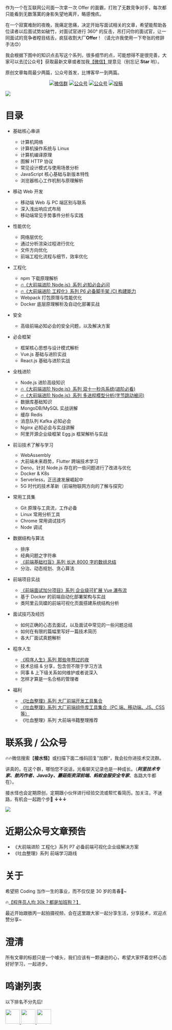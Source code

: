 作为一个在互联网公司面一次拿一次 Offer 的面霸，打败了无数竞争对手，每次都只能看到无数落寞的身影失望地离开，略感愧疚。

在一个寂寞难耐的夜晚，我痛定思痛，决定开始写面试相关的文章，希望能帮助各位读者以后面试势如破竹，对面试官进行 360° 的反击，吊打问你的面试官，让一同面试的竞争者瞠目结舌，疯狂收割大厂**Offer**！（请允许我使用一下夸张的修辞手法😊）

我会根据下图中的知识点去写这个系列，很多细节的点，可能想得不是很完善，大家可以去[【公众号】获取最新文章或者加我[【微信】](#微信)提意见（别忘记 **Star** 哟）。 

原创文章每周最少两篇，公众号首发，比博客早一到两篇。

<p align="center">
  <a href="#微信"><img src="https://img.shields.io/badge/WeChat-%E5%BE%AE%E4%BF%A1%E7%BE%A4-blue.svg" alt="微信群"></a>
  <a href="#公众号"><img src="https://img.shields.io/badge/%E5%85%AC%E4%BC%97%E5%8F%B7-%E6%8E%A5%E6%B0%B4%E6%80%AA-lightgrey.svg" alt="公众号"></a>
  <a href="https://juejin.im/user/5ba3d3f0f265da0af77517be/activities"><img src="https://img.shields.io/badge/juejin-%E6%8E%98%E9%87%91-blue.svg" alt="公众号"></a>
  <a href="https://me.csdn.net/kl1106"><img src="https://img.shields.io/badge/csdn-CSDN-red.svg" alt="投稿"></a>
</p>


![](http://jieshuiguai.oss-cn-hangzhou.aliyuncs.com/2020-02-26-162108.png)

# 目录

- 基础核心串讲

  - 计算机网络
  - 计算机操作系统与 Linux
  - 计算机编译原理
  - 图解 HTTP 协议
  - 常见设计模式与使用场景分析
  - JavaScript 核心基础与新版本特性
  - 浏览器核心工作机制与原理解析
  
 - 移动 Web 开发
   
   - 移动端 Web 与 PC 端区别与联系
   - 深入浅出响应式布局
   - 移动端常见手势事件分析与实践

- 性能优化
  - 网络层优化
  - 通过分析渲染过程进行优化
  - 文件方向优化
  - 前端工程化流程与细节，效率优化

- 工程化
  - npm 下载原理解析
  - [🔥《大前端进阶 Node.js》系列 必知必会必问](https://mp.weixin.qq.com/s/94wxm57cd3fS96gixVAxMA)
  - [🔥《大前端进阶 工程化》系列 P6 必备脚手架 /CI 构建能力](https://mp.weixin.qq.com/s/4HeDZW5ND6-7wHny0J1TQw)
  - Webpack 打包原理与性能优化
  - Docker 底层原理解析及自动化部署实战

- 安全
  - 高级前端必知必会的安全问题，以及解决方案

- 必会框架
  - 框架核心思想与设计模式解析
  - Vue.js 基础与进阶实战
  - React.js 基础与进阶实战
  
- 全栈进阶

  - Node.js 进阶高级知识
  - [🔥《大前端进阶 Node.js》系列 双十一秒杀系统(进阶必看)](https://mp.weixin.qq.com/s/uWeAsJ-P253je15A49uKIQ)
  - [🔥《大前端进阶 Node.js》系列 多进程模型分析(字节跳动被问)](https://mp.weixin.qq.com/s/wBiBZcdNobDoZbk-cLLyfw)
  - 数据库基础知识
  - MongoDB/MySQL 实战讲解
  - 缓存 Redis
  - 消息队列 Kafka 必知必会
  - Nginx 必知必会与实战讲解
  - 阿里开源企业级框架 Egg.js 框架解析与实战
  
- 前沿技术了解与学习

  - WebAssembly
  - 大前端未来趋势，Flutter 跨端技术学习
  - Deno，针对 Node.js 存在的一些问题进行了改进与优化
  - Docker & K8s 
  - Serverless，正迅速发展崛起中
  - 5G 时代的技术革新（前端物联网方向的了解与探究）
  
- 常用工具集

  - Git 原理与工具流，工作必备
  - Linux 常用分析工具
  - Chrome 常用调试技巧
  - Node 调试
  
- 数据结构与算法

  - 排序
  - 经典问题之字符串
  - [《前端基础扫盲》系列 长达 8000 字的数组总结](https://mp.weixin.qq.com/s/8F-IEQTNsg4sVwriXSH-Zw)
  - 分治、动态规划、贪心算法
  
- 前端项目实战

  - [《前端面试加分项目》系列 企业级可扩展 Vue 瀑布流](https://mp.weixin.qq.com/s/PbpciVrtZksfoJrBOePddA)
  - 基于 Docker 的前端自动化部署架构与实战
  - 类阿里云凤蝶的前端可视化页面搭建系统结构分析
  
- 面试技巧及经历

  - 如何正确的心态去面试，以及面试中常见的一些问题总结
  - 如何在有限的篇幅里写好一篇技术简历
  - 各大厂面试真题解析
  
- 程序人生
  
  - [《程序人生》系列 那些年熬过的夜](https://mp.weixin.qq.com/s/Af9FxlCt9Fkz4CFPRD8EtQ)
  - 技术总结 & 分享，包含但不限于学习方法
  - 同事 & 上下级关系如何维护或者说深入
  - 怎样才算是一名合格的管理者
  
- 福利
  - [《吐血整理》系列 大厂前端开发工具集合](https://juejin.im/post/5e78ef4e5188255e2e20f37a)
  - [《吐血整理》系列 大厂前端组件库工具集合（PC 端、移动端、JS、CSS 等）](https://juejin.im/post/5e7b70b651882535fb1d5cc4)
  - 《吐血整理》系列 大前端书籍整理推荐

# 联系我 / 公众号 

🔥🔥微信搜索【**接水怪**】或扫描下面二维码回复”加群“，我会拉你进技术交流群。

讲真的，在这个群，哪怕您不说话，光看聊天记录也是一种成长。（***阿里技术专家、敖丙作者、Java3y、蘑菇街资深前端、蚂蚁金服安全专家***、各路大牛都在）。

接水怪也会定期原创，定期跟小伙伴进行经验交流或帮忙看简历。加关注，不迷路，有机会一起跑个步🏃 **↓↓↓**

![](http://jieshuiguai.oss-cn-hangzhou.aliyuncs.com/2020-03-21-154909.jpg)

# 近期公众号文章预告

+ 《大前端进阶 工程化》系列 P7 必备前端可视化企业级解决方案 
+ 《吐血整理》系列 前端学习路线 

# 关于

希望把 Coding 当作一生的事业，而不仅仅是 30 岁的青春🍚~

🔥[【程序员人均 30k？都是加班狗？】](https://www.bilibili.com/video/av96544065?from=search&seid=11074237081222262622)

最近开始跟敖丙一起拍摄视频，会在这里跟大家一起分享生活，分享技术，欢迎点赞分享~
 
# 澄清

所有文章的标题只是一个噱头，我们应该有一颗谦逊的心，希望大家怀着空杯心态好好学习，一起进步。

# 鸣谢列表

以下排名不分先后!

<p align="left">
  <a href="https://github.com/40huo?tab=repositories">
    <img src="https://avatars0.githubusercontent.com/u/13835420?s=460&v=4" width="45px">
  </a>
  <a href="https://github.com/AobingJava">
    <img src="https://avatars0.githubusercontent.com/u/41898583?s=460&v=4" width="45px">
  </a>
  <a href="https://github.com/HiwinCN?tab=repositories">
    <img src="https://avatars0.githubusercontent.com/u/15690319?s=460&v=4" width="45px">
  </a>
</p>


